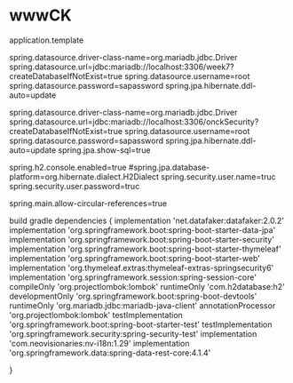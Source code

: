 # wwwCK
application.template

spring.datasource.driver-class-name=org.mariadb.jdbc.Driver
spring.datasource.url=jdbc:mariadb://localhost:3306/week7?createDatabaseIfNotExist=true
spring.datasource.username=root
spring.datasource.password=sapassword
spring.jpa.hibernate.ddl-auto=update




spring.datasource.driver-class-name=org.mariadb.jdbc.Driver
spring.datasource.url=jdbc:mariadb://localhost:3306/onckSecurity?createDatabaseIfNotExist=true
spring.datasource.username=root
spring.datasource.password=sapassword
spring.jpa.hibernate.ddl-auto=update
spring.jpa.show-sql=true


spring.h2.console.enabled=true
#spring.jpa.database-platform=org.hibernate.dialect.H2Dialect
spring.security.user.name=truc
spring.security.user.password=truc

spring.main.allow-circular-references=true




build gradle
dependencies {
	implementation 'net.datafaker:datafaker:2.0.2'
    implementation 'org.springframework.boot:spring-boot-starter-data-jpa'
    implementation 'org.springframework.boot:spring-boot-starter-security'
    implementation 'org.springframework.boot:spring-boot-starter-thymeleaf'
    implementation 'org.springframework.boot:spring-boot-starter-web'
    implementation 'org.thymeleaf.extras:thymeleaf-extras-springsecurity6'
    implementation 'org.springframework.session:spring-session-core'
    compileOnly 'org.projectlombok:lombok'
    runtimeOnly 'com.h2database:h2'
    developmentOnly 'org.springframework.boot:spring-boot-devtools'
    runtimeOnly 'org.mariadb.jdbc:mariadb-java-client'
    annotationProcessor 'org.projectlombok:lombok'
    testImplementation 'org.springframework.boot:spring-boot-starter-test'
    testImplementation 'org.springframework.security:spring-security-test'
    implementation 'com.neovisionaries:nv-i18n:1.29'
    implementation 'org.springframework.data:spring-data-rest-core:4.1.4'

}
